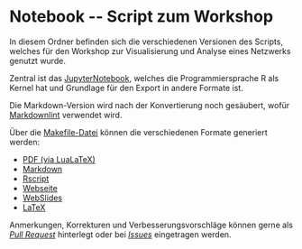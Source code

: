# Notebook -- Script zum Workshop

In diesem Ordner befinden sich die verschiedenen Versionen des Scripts,
welches für den Workshop zur Visualisierung und Analyse eines Netzwerks genutzt wurde.

Zentral ist das [JupyterNotebook](das-versprechen-der-vernetzung.ipynb), welches die Programmiersprache R als Kernel hat und Grundlage für den Export in andere Formate ist.

Die Markdown-Version wird nach der Konvertierung noch gesäubert, wofür [Markdownlint](https://github.com/DavidAnson/markdownlint) verwendet wird.

Über die [Makefile-Datei](makefile) können die verschiedenen Formate generiert werden:

* [PDF (via LuaLaTeX)](das-versprechen-der-vernetzung.pdf)
* [Markdown](das-versprechen-der-vernetzung.md)
* [Rscript](das-versprechen-der-vernetzung.r)
* [Webseite](das-versprechen-der-vernetzung.html)
* [WebSlides](das-versprechen-der-vernetzung.slides.html)
* [LaTeX](das-versprechen-der-vernetzung.tex)

Anmerkungen, Korrekturen und Verbesserungsvorschläge können gerne als [*Pull Request*](https://github.com/LukasCBossert/das-versprechen-der-vernetzung/pulls) hinterlegt oder bei [*Issues*](https://github.com/LukasCBossert/das-versprechen-der-vernetzung/issues) eingetragen werden.
